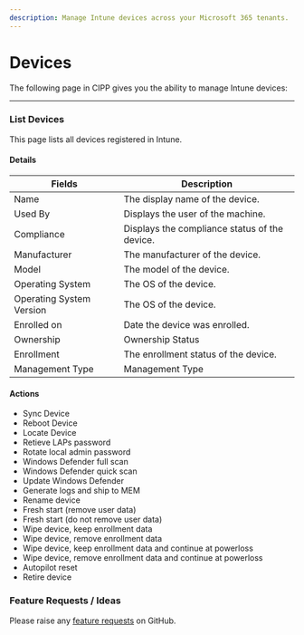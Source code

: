 ```yaml
---
description: Manage Intune devices across your Microsoft 365 tenants.
---
```


# Devices

The following page in CIPP gives you the ability to manage Intune devices:

***

### List Devices

This page lists all devices registered in Intune.

#### Details <a href="#listdevices-details" id="listdevices-details"></a>

| Fields                   | Description                                   |
| ------------------------ | --------------------------------------------- |
| Name                     | The display name of the device.               |
| Used By                  | Displays the user of the machine.             |
| Compliance               | Displays the compliance status of the device. |
| Manufacturer             | The manufacturer of the device.               |
| Model                    | The model of the device.                      |
| Operating System         | The OS of the device.                         |
| Operating System Version | The OS of the device.                         |
| Enrolled on              | Date the device was enrolled.                 |
| Ownership                | Ownership Status                              |
| Enrollment               | The enrollment status of the device.          |
| Management Type          | Management Type                               |

#### Actions <a href="#listdevices-actions" id="listdevices-actions"></a>

* Sync Device
* Reboot Device
* Locate Device
* Retieve LAPs password
* Rotate local admin password
* Windows Defender full scan
* Windows Defender quick scan
* Update Windows Defender
* Generate logs and ship to MEM
* Rename device
* Fresh start (remove user data)
* Fresh start (do not remove user data)
* Wipe device, keep enrollment data
* Wipe device, remove enrollment data
* Wipe device, keep enrollment data and continue at powerloss
* Wipe device, remove enrollment data and continue at powerloss
* Autopilot reset
* Retire device

### Feature Requests / Ideas

Please raise any [feature requests](https://github.com/KelvinTegelaar/CIPP/issues/new?assignees=\&labels=enhancement%2Cno-priority\&projects=\&template=feature.yml\&title=%5BFeature+Request%5D%3A+) on GitHub.
